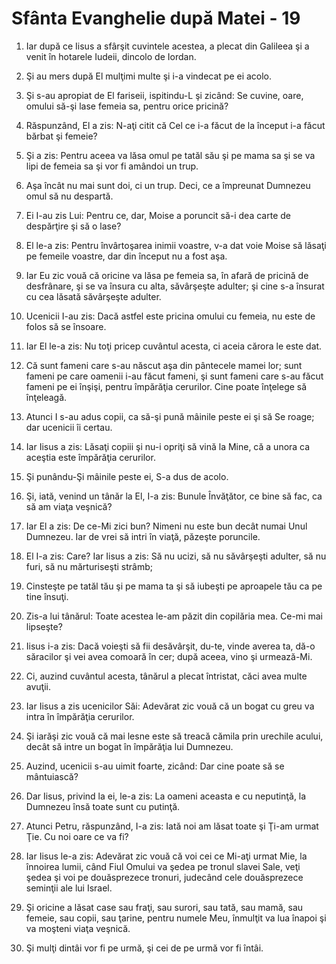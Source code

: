# Sf&#226;nta Evanghelie dup&#259; Matei - 19

1. Iar după ce Iisus a sfârşit cuvintele acestea, a plecat din Galileea şi a venit în hotarele Iudeii, dincolo de Iordan. 

2. Şi au mers după El mulţimi multe şi i-a vindecat pe ei acolo. 

3. Şi s-au apropiat de El fariseii, ispitindu-L şi zicând: Se cuvine, oare, omului să-şi lase femeia sa, pentru orice pricină? 

4. Răspunzând, El a zis: N-aţi citit că Cel ce i-a făcut de la început i-a făcut bărbat şi femeie? 

5. Şi a zis: Pentru aceea va lăsa omul pe tatăl său şi pe mama sa şi se va lipi de femeia sa şi vor fi amândoi un trup. 

6. Aşa încât nu mai sunt doi, ci un trup. Deci, ce a împreunat Dumnezeu omul să nu despartă. 

7. Ei I-au zis Lui: Pentru ce, dar, Moise a poruncit să-i dea carte de despărţire şi să o lase? 

8. El le-a zis: Pentru învârtoşarea inimii voastre, v-a dat voie Moise să lăsaţi pe femeile voastre, dar din început nu a fost aşa. 

9. Iar Eu zic vouă că oricine va lăsa pe femeia sa, în afară de pricină de desfrânare, şi se va însura cu alta, săvârşeşte adulter; şi cine s-a însurat cu cea lăsată săvârşeşte adulter. 

10. Ucenicii I-au zis: Dacă astfel este pricina omului cu femeia, nu este de folos să se însoare. 

11. Iar El le-a zis: Nu toţi pricep cuvântul acesta, ci aceia cărora le este dat. 

12. Că sunt fameni care s-au născut aşa din pântecele mamei lor; sunt fameni pe care oamenii i-au făcut fameni, şi sunt fameni care s-au făcut fameni pe ei înşişi, pentru împărăţia cerurilor. Cine poate înţelege să înţeleagă. 

13. Atunci I s-au adus copii, ca să-şi pună mâinile peste ei şi să Se roage; dar ucenicii îi certau. 

14. Iar Iisus a zis: Lăsaţi copiii şi nu-i opriţi să vină la Mine, că a unora ca aceştia este împărăţia cerurilor. 

15. Şi punându-Şi mâinile peste ei, S-a dus de acolo. 

16. Şi, iată, venind un tânăr la El, I-a zis: Bunule Învăţător, ce bine să fac, ca să am viaţa veşnică? 

17. Iar El a zis: De ce-Mi zici bun? Nimeni nu este bun decât numai Unul Dumnezeu. Iar de vrei să intri în viaţă, păzeşte poruncile. 

18. El I-a zis: Care? Iar Iisus a zis: Să nu ucizi, să nu săvârşeşti adulter, să nu furi, să nu mărturiseşti strâmb; 

19. Cinsteşte pe tatăl tău şi pe mama ta şi să iubeşti pe aproapele tău ca pe tine însuţi. 

20. Zis-a lui tânărul: Toate acestea le-am păzit din copilăria mea. Ce-mi mai lipseşte? 

21. Iisus i-a zis: Dacă voieşti să fii desăvârşit, du-te, vinde averea ta, dă-o săracilor şi vei avea comoară în cer; după aceea, vino şi urmează-Mi. 

22. Ci, auzind cuvântul acesta, tânărul a plecat întristat, căci avea multe avuţii. 

23. Iar Iisus a zis ucenicilor Săi: Adevărat zic vouă că un bogat cu greu va intra în împărăţia cerurilor. 

24. Şi iarăşi zic vouă că mai lesne este să treacă cămila prin urechile acului, decât să intre un bogat în împărăţia lui Dumnezeu. 

25. Auzind, ucenicii s-au uimit foarte, zicând: Dar cine poate să se mântuiască? 

26. Dar Iisus, privind la ei, le-a zis: La oameni aceasta e cu neputinţă, la Dumnezeu însă toate sunt cu putinţă. 

27. Atunci Petru, răspunzând, I-a zis: Iată noi am lăsat toate şi Ţi-am urmat Ţie. Cu noi oare ce va fi? 

28. Iar Iisus le-a zis: Adevărat zic vouă că voi cei ce Mi-aţi urmat Mie, la înnoirea lumii, când Fiul Omului va şedea pe tronul slavei Sale, veţi şedea şi voi pe douăsprezece tronuri, judecând cele douăsprezece seminţii ale lui Israel. 

29. Şi oricine a lăsat case sau fraţi, sau surori, sau tată, sau mamă, sau femeie, sau copii, sau ţarine, pentru numele Meu, înmulţit va lua înapoi şi va moşteni viaţa veşnică. 

30. Şi mulţi dintâi vor fi pe urmă, şi cei de pe urmă vor fi întâi. 

